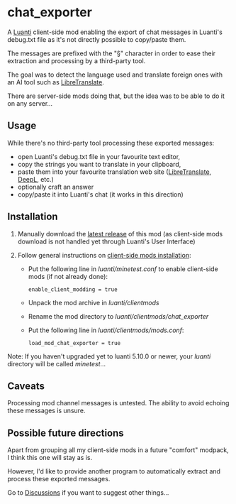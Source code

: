 # chat_exporter
A [Luanti](https://www.luanti.org/) client-side mod enabling the export of chat messages in Luanti's debug.txt file as it's not directly possible to copy/paste them.

The messages are prefixed with the "§" character in order to ease their extraction and processing by a third-party tool.

The goal was to detect the language used and translate foreign ones with an AI tool such as [LibreTranslate](https://github.com/LibreTranslate/LibreTranslate).

There are server-side mods doing that, but the idea was to be able to do it on any server...

## Usage
While there's no third-party tool processing these exported messages:
* open Luanti's debug.txt file in your favourite text editor,
* copy the strings you want to translate in your clipboard,
* paste them into your favourite translation web site ([LibreTranslate](https://libretranslate.com/), [DeepL](https://www.deepl.com/), etc.)
* optionally craft an answer
* copy/paste it into Luanti's chat (it works in this direction)

## Installation
1. Manually download the [latest release](https://github.com/HubTou/chat_exporter/releases) of this mod (as client-side mods download is not handled yet through Luanti's User Interface)
2. Follow general instructions on [client-side mods installation](https://wiki.minetest.net/Installing_Client-Side_Mods):

   * Put the following line in *luanti/minetest.conf* to enable client-side mods (if not already done):
      ```
      enable_client_modding = true
      ```
      
   * Unpack the mod archive in *luanti/clientmods*
   * Rename the mod directory to *luanti/clientmods/chat_exporter*
   * Put the following line in *luanti/clientmods/mods.conf*:
      ```
      load_mod_chat_exporter = true
      ```

Note: If you haven't upgraded yet to luanti 5.10.0 or newer, your *luanti* directory will be called *minetest*...

## Caveats
Processing mod channel messages is untested. The ability to avoid echoing these messages is unsure.

## Possible future directions
Apart from grouping all my client-side mods in a future "comfort" modpack, I think this one will stay as is.

However, I'd like to provide another program to automatically extract and process these exported messages.

Go to [Discussions](https://github.com/HubTou/chat_exporter/discussions) if you want to suggest other things...
